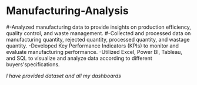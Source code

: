 # Manufacturing-Analysis
#-Analyzed manufacturing data to provide insights on production efficiency, quality control, and waste management.
#-Collected and processed data on manufacturing quantity, rejected quantity, processed quantity, and wastage quantity.
-Developed Key Performance Indicators (KPIs) to monitor and evaluate manufacturing performance.
-Utilized Excel, Power BI, Tableau, and SQL to visualize and analyze data according to different buyers'specifications.

*I have provided dataset and all my dashboards*

